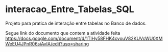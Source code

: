 # interacao_Entre_Tabelas_SQL
Projeto para pratica de interação entre tabelas no Banco de dados.


Segue link do documento que contem a atividade feita
https://docs.google.com/document/d/1TlHy58FHK4cvouV82KUVcWU0XMWeEU4JPnR06siAvIA/edit?usp=sharing
